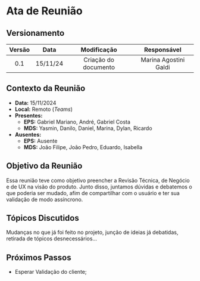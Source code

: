 # Ata de Reunião

## Versionamento

| Versão | Data | Modificação | Responsável |
| :-: | :-: | :-: | :-: |
| 0.1 | 15/11/24 | Criação do documento | Marina Agostini Galdi |

## Contexto da Reunião

* **Data:** 15/11/2024
* **Local:** Remoto (*Teams*)
* **Presentes:**
  * **EPS:** Gabriel Mariano, André, Gabriel Costa
  * **MDS:** Yasmin, Danilo, Daniel, Marina, Dylan, Ricardo
* **Ausentes:**
  * **EPS:** Ausente
  * **MDS:** João Filipe, João Pedro, Eduardo, Isabella

## Objetivo da Reunião

Essa reunião teve como objetivo preencher a Revisão Técnica, de Negócio e de UX na visão do produto. Junto disso, juntamos dúvidas e debatemos o que poderia ser mudado, afim de compartilhar com o usuário e ter sua validação de modo assíncrono.

## Tópicos Discutidos

Mudanças no que já foi feito no projeto, junção de ideias já debatidas, retirada de tópicos desnecessários...

## Próximos Passos

* Esperar Validação do cliente;